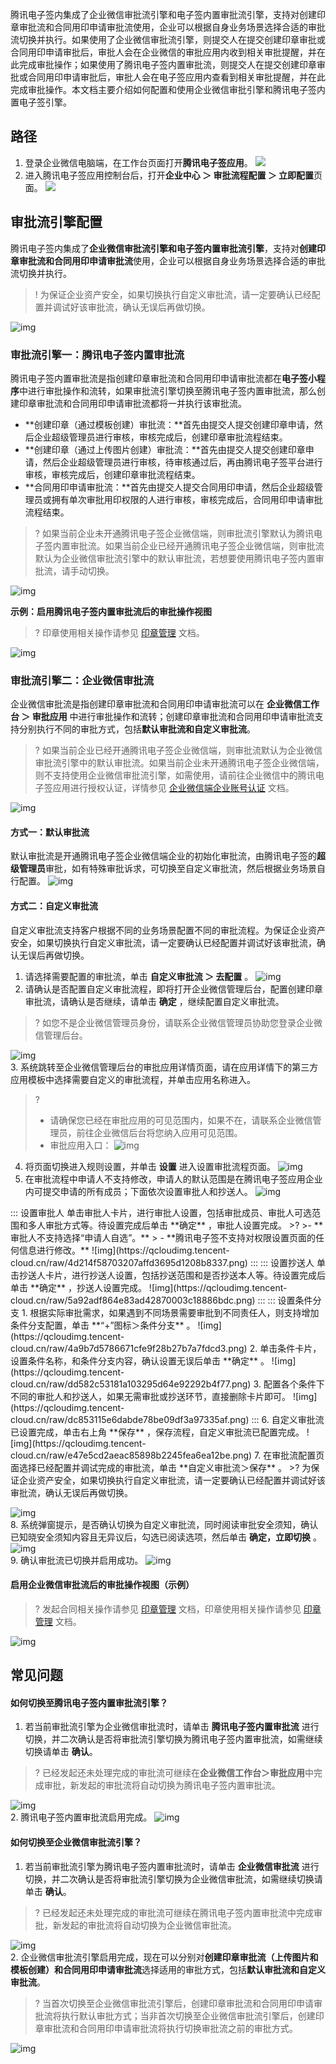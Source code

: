 腾讯电子签内集成了企业微信审批流引擎和电子签内置审批流引擎，支持对创建印章审批流和合同用印申请审批流使用，企业可以根据自身业务场景选择合适的审批流切换并执行。如果使用了企业微信审批流引擎，则提交人在提交创建印章审批或合同用印申请审批后，审批人会在企业微信的审批应用内收到相关审批提醒，并在此完成审批操作；如果使用了腾讯电子签内置审批流，则提交人在提交创建印章审批或合同用印申请审批后，审批人会在电子签应用内查看到相关审批提醒，并在此完成审批操作。本文档主要介绍如何配置和使用企业微信审批引擎和腾讯电子签内置电子签引擎。


## 路径
1. 登录企业微信电脑端，在工作台页面打开**腾讯电子签应用**。
![](https://qcloudimg.tencent-cloud.cn/raw/77e6db5661edbb5742fae500a08e23e6.png)
2. 进入腾讯电子签应用控制台后，打开**企业中心 ＞ 审批流程配置 ＞ 立即配置**页面。
![](https://qcloudimg.tencent-cloud.cn/raw/d40175b300165ea9a5ff949bd1f283ca.png)

## 审批流引擎配置
腾讯电子签内集成了**企业微信审批流引擎和电子签内置审批流引擎**，支持对**创建印章审批流和合同用印申请审批流**使用，企业可以根据自身业务场景选择合适的审批流切换并执行。
>! 为保证企业资产安全，如果切换执行自定义审批流，请一定要确认已经配置并调试好该审批流，确认无误后再做切换。

![img](https://qcloudimg.tencent-cloud.cn/raw/42cd25456e3b1d4148621dd4cbd13634.png)        


### 审批流引擎一：腾讯电子签内置审批流
腾讯电子签内置审批流是指创建印章审批流和合同用印申请审批流都在**电子签小程序**中进行审批操作和流转，如果审批流引擎切换至腾讯电子签内置审批流，那么创建印章审批流和合同用印申请审批流都将一并执行该审批流。
- **创建印章（通过模板创建）审批流：**首先由提交人提交创建印章申请，然后企业超级管理员进行审核，审核完成后，创建印章审批流程结束。
- **创建印章（通过上传图片创建）审批流：**首先由提交人提交创建印章申请，然后企业超级管理员进行审核，待审核通过后，再由腾讯电子签平台进行审核，审核完成后，创建印章审批流程结束。
- **合同用印申请审批流：**首先由提交人提交合同用印申请，然后企业超级管理员或拥有单次审批用印权限的人进行审核，审核完成后，合同用印申请审批流程结束。

>? 如果当前企业未开通腾讯电子签企业微信端，则审批流引擎默认为腾讯电子签内置审批流。如果当前企业已经开通腾讯电子签企业微信端，则审批流默认为企业微信审批流引擎中的默认审批流，若想要使用腾讯电子签内置审批流，请手动切换。

![img](https://qcloudimg.tencent-cloud.cn/raw/d5586f3c393da1f99303021d4747b05b.png)        



**示例：启用腾讯电子签内置审批流后的审批操作视图**
>? 印章使用相关操作请参见 [印章管理](https://cloud.tencent.com/document/product/1323/77533) 文档。

![img](https://qcloudimg.tencent-cloud.cn/raw/ca401b939a28ae14513aeb08fad49f52.png)        





### 审批流引擎二：企业微信审批流
企业微信审批流是指创建印章审批流和合同用印申请审批流可以在 **企业微信工作台 ＞ 审批应用** 中进行审批操作和流转；创建印章审批流和合同用印申请审批流支持分别执行不同的审批方式，包括**默认审批流和自定义审批流**。
>? 如果当前企业已经开通腾讯电子签企业微信端，则审批流默认为企业微信审批流引擎中的默认审批流。如果当前企业未开通腾讯电子签企业微信端，则不支持使用企业微信审批流引擎，如需使用，请前往企业微信中的腾讯电子签应用进行授权认证，详情参见 [企业微信端企业账号认证](https://cloud.tencent.com/document/product/1323/77414) 文档。

![img](https://qcloudimg.tencent-cloud.cn/raw/a78dbdd00c71af0d234837d0b1bbddb0.png)        


#### 方式一：默认审批流
默认审批流是开通腾讯电子签企业微信端企业的初始化审批流，由腾讯电子签的**超级管理员**审批，如有特殊审批诉求，可切换至自定义审批流，然后根据业务场景自行配置。
![img](https://qcloudimg.tencent-cloud.cn/raw/6cad5ad23cd7947c8445d0c3ede4fb89.png)        

#### 方式二：自定义审批流
自定义审批流支持客户根据不同的业务场景配置不同的审批流程。为保证企业资产安全，如果切换执行自定义审批流，请一定要确认已经配置并调试好该审批流，确认无误后再做切换。
1. 请选择需要配置的审批流，单击 **自定义审批流 ＞ 去配置** 。
![img](https://qcloudimg.tencent-cloud.cn/raw/8eb103d6493638aa8e85236544f2605d.png)        
2. 请确认是否配置自定义审批流程，即将打开企业微信管理后台，配置创建印章审批流，请确认是否继续，请单击 **确定** ，继续配置自定义审批流。
>? 如您不是企业微信管理员身份，请联系企业微信管理员协助您登录企业微信管理后台。

 ![img](https://qcloudimg.tencent-cloud.cn/raw/d2d025b92ca41b373acfc17485c1aea6.png)        
3. 系统跳转至企业微信管理后台的审批应用详情页面，请在应用详情下的第三方应用模板中选择需要自定义的审批流程，并单击应用名称进入。
>?
>- 请确保您已经在审批应用的可见范围内，如果不在，请联系企业微信管理员，前往企业微信后台将您纳入应用可见范围。
>- 审批应用入口： ![img](https://qcloudimg.tencent-cloud.cn/raw/eef589bc0a21c55a5e58d9ec32b5a022.png)          
4. 将页面切换进入规则设置，并单击 **设置** 进入设置审批流程页面。
![img](https://qcloudimg.tencent-cloud.cn/raw/708dd3d5a628ef5a5e08d2530e8d5830.png)        
5. 在审批流程中申请人不支持修改，申请人的默认范围是在腾讯电子签应用企业内可提交申请的所有成员；下面依次设置审批人和抄送人。
![img](https://qcloudimg.tencent-cloud.cn/raw/3faab30b85df743a6d9936f229a41725.png)        
<dx-tabs>
::: 设置审批人
单击审批人卡片，进行审批人设置，包括审批成员、审批人可选范围和多人审批方式等。待设置完成后单击 **确定** ，审批人设置完成。
>? 
>- **审批人不支持选择“申请人自选”。**
> - **腾讯电子签不支持对权限设置页面的任何信息进行修改。**
 ![img](https://qcloudimg.tencent-cloud.cn/raw/4d214f58703207affd3695d1208b8337.png) 
:::
::: 设置抄送人
单击抄送人卡片，进行抄送人设置，包括抄送范围和是否抄送本人等。待设置完成后单击 **确定** ，抄送人设置完成。
![img](https://qcloudimg.tencent-cloud.cn/raw/5a92adf864e83ad42870003c18886bdc.png)    
:::
::: 设置条件分支
1. 根据实际审批需求，如果遇到不同场景需要审批到不同责任人，则支持增加条件分支配置，单击 **“+”图标＞条件分支** 。
![img](https://qcloudimg.tencent-cloud.cn/raw/4a9b7d5786671cfe9f28b27b7a7fdcd3.png)        
2. 单击条件卡片，设置条件名称，和条件分支内容，确认设置无误后单击 **确定** 。
![img](https://qcloudimg.tencent-cloud.cn/raw/dd582c53181a103295d64e92292b4f77.png)        
3. 配置各个条件下不同的审批人和抄送人，如果无需审批或抄送环节，直接删除卡片即可。
![img](https://qcloudimg.tencent-cloud.cn/raw/dc853115e6dabde78be09df3a97335af.png)   
:::
</dx-tabs>
6. 自定义审批流已设置完成，单击右上角 **保存** ，保存流程，自定义审批流已配置完成。
![img](https://qcloudimg.tencent-cloud.cn/raw/e47e5cd2aeac85898b2245fea6ea12be.png)        
7. 在审批流配置页面选择已经配置并调试完成的审批流，单击 **自定义审批流＞保存** 。
>? 为保证企业资产安全，如果切换执行自定义审批流，请一定要确认已经配置并调试好该审批流，确认无误后再做切换。

 ![img](https://qcloudimg.tencent-cloud.cn/raw/d6962eb3dc2a94260d6baa116f6d7cd0.png)        
8. 系统弹窗提示，是否确认切换为自定义审批流，同时阅读审批安全须知，确认已知晓安全须知内容且无异议后，勾选已阅读选项，然后单击 **确定，立即切换** 。
![img](https://qcloudimg.tencent-cloud.cn/raw/a9d0b793a524993d7436fed420e3c084.png)        
9. 确认审批流已切换并启用成功。
![img](https://qcloudimg.tencent-cloud.cn/raw/d92de82882bc77537332bae00c5b1d5b.png)        


#### 启用企业微信审批流后的审批操作视图（示例）
>? 发起合同相关操作请参见 [印章管理](https://cloud.tencent.com/document/product/1323/77779) 文档，印章使用相关操作请参见 [印章管理](https://cloud.tencent.com/document/product/1323/77533) 文档。

![img](https://qcloudimg.tencent-cloud.cn/raw/d656f4779d824dc298df2d0474a44285.png)        


## 常见问题
#### 如何切换至腾讯电子签内置审批流引擎？
1. 若当前审批流引擎为企业微信审批流时，请单击 **腾讯电子签内置审批流** 进行切换，并二次确认是否将审批流引擎切换为腾讯电子签内置审批流，如需继续切换请单击 **确认**。
>? 已经发起还未处理完成的审批流可继续在**企业微信工作台＞审批应用**中完成审批，新发起的审批流将自动切换为腾讯电子签内置审批流。

 ![img](https://qcloudimg.tencent-cloud.cn/raw/9f820389c7a7029b05f4240942b4e3ac.png)        
2. 腾讯电子签内置审批流启用完成。
![img](https://qcloudimg.tencent-cloud.cn/raw/c71c9b7f5cf8c5d27a6371465746c48b.png)      


#### 如何切换至企业微信审批流引擎？
1. 若当前审批流引擎为腾讯电子签内置审批流时，请单击 **企业微信审批流** 进行切换，并二次确认是否将审批流引擎切换为企业微信审批流，如需继续切换请单击 **确认**。
>? 已经发起还未处理完成的审批流可继续在腾讯电子签内置审批流中完成审批，新发起的审批流将自动切换为企业微信审批流。

 ![img](https://qcloudimg.tencent-cloud.cn/raw/00eb5b37ef138233848d1614e7de3e1f.png)        
2. 企业微信审批流引擎启用完成，现在可以分别对**创建印章审批流（上传图片和模板创建）和合同用印申请审批流**选择适用的审批方式，包括**默认审批流和自定义审批流**。
>? 当首次切换至企业微信审批流引擎后，创建印章审批流和合同用印申请审批流将执行默认审批方式；当非首次切换至企业微信审批流引擎后，创建印章审批流和合同用印申请审批流将执行切换审批流之前的审批方式。

 ![img](https://qcloudimg.tencent-cloud.cn/raw/30f97cb199a3a3b2743b7f2cb9274884.png)        
